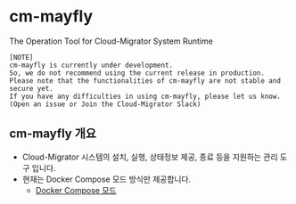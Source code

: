 # cm-mayfly
The Operation Tool for Cloud-Migrator System Runtime

```
[NOTE]
cm-mayfly is currently under development.
So, we do not recommend using the current release in production.
Please note that the functionalities of cm-mayfly are not stable and secure yet.
If you have any difficulties in using cm-mayfly, please let us know.
(Open an issue or Join the Cloud-Migrator Slack)
```

## cm-mayfly 개요
- Cloud-Migrator 시스템의 설치, 실행, 상태정보 제공, 종료 등을 지원하는 관리 도구 입니다.
- 현재는 Docker Compose 모드 방식만 제공합니다.
  - [Docker Compose 모드](docs/cm-mayfly-docker-compose-mode.md)
